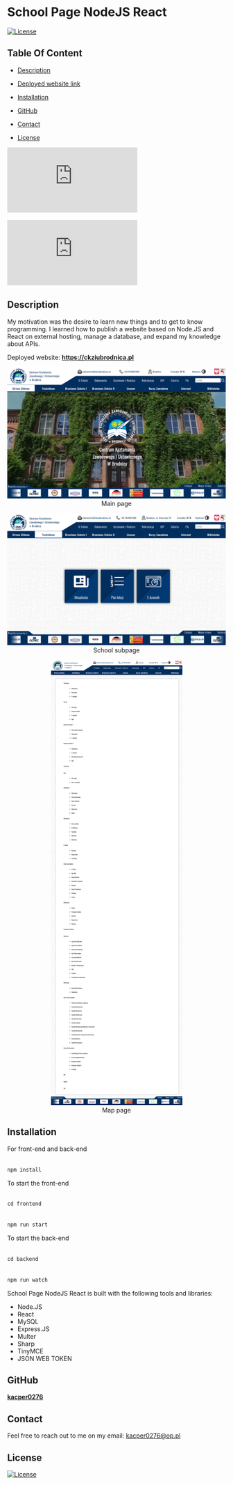 # School Page NodeJS React

[![License](https://img.shields.io/static/v1?label=License&message=MIT&color=blue&?style=plastic&logo=appveyor)](https://opensource.org/license/MIT)

## Table Of Content

- [Description](#description)
- [Deployed website link](#deployedWebsite)
- [Installation](#installation)

- [GitHub](#github)
- [Contact](#contact)
- [License](#license)

![GitHub repo size](https://img.shields.io/github/repo-size/kacper0276/Strona_Szkoly-React-Node.JS?style=plastic)

![GitHub top language](https://img.shields.io/github/languages/top/kacper0276/Strona_Szkoly-React-Node.JS?style=plastic)

## Description

My motivation was the desire to learn new things and to get to know programming. I learned how to publish a website based on Node.JS and React on external hosting, manage a database, and expand my knowledge about APIs.

<p>Deployed website: <strong><a href="https://ckziubrodnica.pl">https://ckziubrodnica.pl</a></strong>

<p align="center">
  <img alt="Main Page" [Screenshot] src="./screenshots/ckziu_glowna.png"><br>
Main page
</p>
<p align="center">
  <img alt="School subpage" [Screenshot] src="./screenshots/ckziu_zakladka_technikum.png"><br>
  School subpage
</p>
<p align="center">
  <img alt="Map page" [Screenshot] src="./screenshots/ckziu_mapa.png"><br>
Map page
</p>

## Installation

For front-end and back-end
```jsx

npm install
```

To start the front-end
```jsx

cd frontend
```

```jsx

npm run start
```

To start the back-end

```jsx

cd backend
```

```jsx

npm run watch
```

School Page NodeJS React is built with the following tools and libraries: <ul><li>Node.JS</li> <li>React</li> <li>MySQL</li> <li>Express.JS</li> <li>Multer</li> <li>Sharp</li> <li>TinyMCE</li> <li>JSON WEB TOKEN</li></ul>

## GitHub

<a href="https://github.com/kacper0276"><strong>kacper0276</a></strong>

## Contact

Feel free to reach out to me on my email:
kacper0276@op.pl

## License

[![License](https://img.shields.io/static/v1?label=Licence&message=MIT&color=blue)](https://opensource.org/license/MIT)
